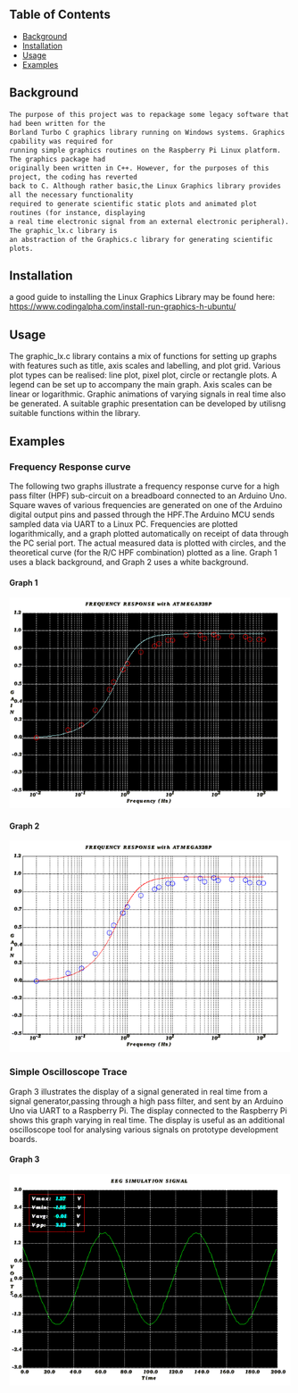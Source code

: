 
## Table of Contents

* [Background](#background)
* [Installation](#installation)
* [Usage](#usage) 
* [Examples](#examples)

## Background
	The purpose of this project was to repackage some legacy software that had been written	for the
	Borland	Turbo C graphics library running on Windows systems. Graphics cpability was required for
	running simple graphics routines on the Raspberry Pi Linux platform. The graphics package had
	originally been	written in C++. However, for the purposes of this project, the coding has reverted
	back to C. Although rather basic,the Linux Graphics library provides all the necessary functionality
	required to generate scientific static plots and animated plot routines (for instance, displaying
	a real time electronic signal from an external electronic peripheral). The graphic_lx.c library is
	an abstraction of the Graphics.c library for generating scientific plots.
	
## Installation
   a good guide to installing the Linux Graphics Library may be found here:
   https://www.codingalpha.com/install-run-graphics-h-ubuntu/ 		
	
## Usage
   The graphic_lx.c library contains a mix of functions for setting up graphs with features such
   as title, axis scales and labelling, and plot grid. Various plot types can be realised: 
   line plot, pixel plot, circle or rectangle plots. A legend can be set up to accompany the
   main graph. Axis scales can be linear or logarithmic. 
   Graphic animations of varying signals in real time also be generated. A suitable graphic
   presentation can be developed by utilisng suitable functions within the library.   
	
## Examples
### Frequency Response curve   
   The following two graphs illustrate a frequency response curve for a high pass filter (HPF) sub-circuit
   on a breadboard connected to an Arduino Uno. Square waves of various frequencies are generated on one of the
   Arduino digital output pins and passed through the HPF.The Arduino MCU sends sampled data via UART to a Linux PC. 
   Frequencies are plotted logarithmically, and a graph plotted automatically on receipt of data through
   the PC serial port. The actual measured data is plotted with circles, and the theoretical curve
   (for the R/C HPF combination) plotted as a line. Graph 1 uses a black background, and Graph 2 uses a white background.
   
#### Graph 1
![Graph 1](images/freq_response_black.png)   	

#### Graph 2
![Graph 2](images/freq_response_white.png)

### Simple Oscilloscope Trace  
   Graph 3 illustrates the display of a signal generated in real time from a signal generator,passing
   through a high pass filter, and sent by an Arduino Uno via UART to a Raspberry Pi. The display connected to 
   the Raspberry Pi shows this graph varying in real time. The display is useful as an additional oscilloscope
   tool for analysing various signals on prototype development boards. 
      
#### Graph 3
![Graph 3](images/trace.png)   	
